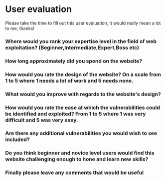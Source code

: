 # User evaluation

Please take the time to fill out this user evaluation, it would really mean a lot to me, thanks!

### Where would you rank your expertise level in the field of web exploitation? (Beginner,Intermediate,Expert,Boss etc)

### How long approximately did you spend on the website?

### How would you rate the design of the website? On a scale from 1 to 5 where 1 needs a lot of work and 5 needs none.

### What would you improve with regards to the website's design?

### How would you rate the ease at which the vulnerabilities could be identified and exploited? From 1 to 5 where 1 was very difficult and 5 was very easy.

### Are there any additional vulnerabilities you would wish to see included?

### Do you think beginner and novice level users would find this website challenging enough to hone and learn new skills?

### Finally please leave any comments that would be useful
